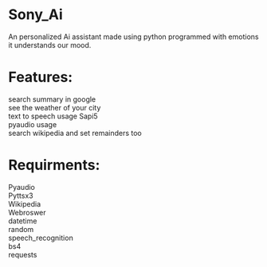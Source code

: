 # Sony_Ai
An personalized Ai assistant made using python programmed with emotions it understands our mood. 

<h1>Features:</h1>
search summary in google<br>
see the weather of your city<br>
text to speech usage Sapi5<br>
pyaudio usage<br>
search wikipedia and set remainders too

<h1>Requirments:</h1>
Pyaudio<br>
Pyttsx3<br>
Wikipedia<br>
Webroswer<br>
datetime<br>
random<br>
speech_recognition<br>
bs4<br>
requests

